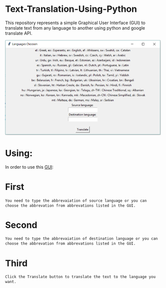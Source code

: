# Text-Translation-Using-Python
This repository represents a simple Graphical User Interface (GUI) to translate text from any language to another using python and google translate API.

![Text Translation GUI](Translation_GUI.PNG)

# Using:
  In order to use this [GUI](Translation.ipynb):
  # First 
    You need to type the abbrevaiation of source language or you can choose the abbrevation from abbrevations listed in the GUI.
    
  # Second
    You need to type the abbrevaiation of destination language or you can choose the abbrevation from abbrevations listed in the GUI.
  
  # Third
    Click the Translate button to translate the text to the language you want.
